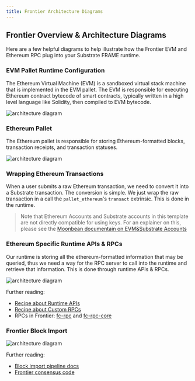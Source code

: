 ```yaml
---
title: Frontier Architecture Diagrams
---
```


## Frontier Overview & Architecture Diagrams

Here are a few helpful diagrams to help illustrate how the Frontier EVM and Ethereum RPC plug into
your Substrate FRAME runtime.

### EVM Pallet Runtime Configuration

The Ethereum Virtual Machine (EVM) is a sandboxed virtual stack machine that is implemented in the
EVM pallet. The EVM is responsible for executing Ethereum contract bytecode of smart contracts,
typically written in a high level language like Solidity, then compiled to EVM bytecode.

![architecture diagram](assets/tutorials/frontier/pallet-evm.png)

### Ethereum Pallet

The Ethereum pallet is responsible for storing Ethereum-formatted blocks, transaction receipts, and transaction statuses.

![architecture diagram](assets/tutorials/frontier/pallet-ethereum.png)

### Wrapping Ethereum Transactions

When a user submits a raw Ethereum transaction, we need to convert it into a Substrate transaction. The conversion is simple. We just wrap the raw transaction in a call the `pallet_ethereum`'s `transact` extrinsic. This is done in the runtime.

> Note that Ethereum Accounts and Substrate accounts in this template are not directly compatible
> for using keys. For an explainer on this, please see the
> [Moonbean documentain on EVM&Substrate Accounts](https://docs.moonbeam.network/learn/unified-accounts/#substrate-evm-compatible-blockchain)

### Ethereum Specific Runtime APIs & RPCs

Our runtime is storing all the ethereum-formatted information that may be queried, thus we need a
way for the RPC server to call into the runtime and retrieve that information. This is done through
runtime APIs & RPCs.

![architecture diagram](assets/tutorials/frontier/rpc.png)

Further reading:

- [Recipe about Runtime APIs](https://substrate.dev/recipes/runtime-api.html)
- [Recipe about Custom RPCs](https://substrate.dev/recipes/custom-rpc.html)
- RPCs in Frontier: [fc-rpc](https://github.com/paritytech/frontier/tree/master/client/rpc)
  and [fc-rpc-core](https://github.com/paritytech/frontier/blob/master/client/rpc-core/)

### Frontier Block Import

![architecture diagram](assets/tutorials/frontier/block-import.png)

Further reading:

- [Block import pipeline docs](../../knowledgebase/advanced/block-import)
- [Frontier consensus code](https://github.com/paritytech/frontier/tree/master/primitives/consensus)
